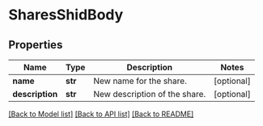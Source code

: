 # SharesShidBody

## Properties
Name | Type | Description | Notes
------------ | ------------- | ------------- | -------------
**name** | **str** | New name for the share. | [optional] 
**description** | **str** | New description of the share. | [optional] 

[[Back to Model list]](../README.md#documentation-for-models) [[Back to API list]](../README.md#documentation-for-api-endpoints) [[Back to README]](../README.md)

